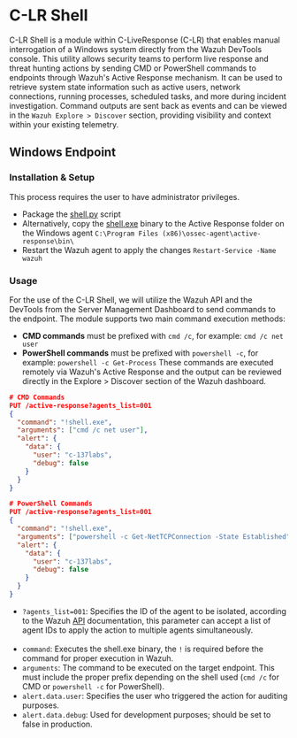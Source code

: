 # C-LR Shell
C-LR Shell is a module within C-LiveResponse (C-LR) that enables manual interrogation of a Windows system directly from the Wazuh DevTools console. This utility allows security teams to perform live response and threat hunting actions by sending CMD or PowerShell commands to endpoints through Wazuh's Active Response mechanism. It can be used to retrieve system state information such as active users, network connections, running processes, scheduled tasks, and more during incident investigation. Command outputs are sent back as events and can be viewed in the `Wazuh Explore > Discover` section, providing visibility and context within your existing telemetry.

## Windows Endpoint

### Installation & Setup
This process requires the user to have administrator privileges.
- Package the [shell.py](../../endpoint/windows/) script
- Alternatively, copy the [shell.exe](../../endpoint/windows/bin/) binary to the Active Response folder on the Windows agent `C:\Program Files (x86)\ossec-agent\active-response\bin\`
- Restart the Wazuh agent to apply the changes `Restart-Service -Name wazuh`

### Usage
For the use of the C-LR Shell, we will utilize the Wazuh API and the DevTools from the Server Management Dashboard to send commands to the endpoint. The module supports two main command execution methods:
- **CMD commands** must be prefixed with `cmd /c`, for example: `cmd /c net user`
- **PowerShell commands** must be prefixed with `powershell -c`, for example: `powershell -c Get-Process`
These commands are executed remotely via Wazuh's Active Response and the output can be reviewed directly in the Explore > Discover section of the Wazuh dashboard.
```json
# CMD Commands
PUT /active-response?agents_list=001
{
  "command": "!shell.exe",
  "arguments": ["cmd /c net user"],
  "alert": {
    "data": {
      "user": "c-137labs",
      "debug": false
    }
  }
}

# PowerShell Commands
PUT /active-response?agents_list=001
{
  "command": "!shell.exe",
  "arguments": ["powershell -c Get-NetTCPConnection -State Established"],
  "alert": {
    "data": {
      "user": "c-137labs",
      "debug": false
    }
  }
}
```
- `?agents_list=001`: Specifies the ID of the agent to be isolated, according to the Wazuh [API](https://documentation.wazuh.com/current/user-manual/api/reference.html) documentation, this parameter can accept a list of agent IDs to apply the action to multiple agents simultaneously.<br><br>
- `command`: Executes the shell.exe binary, the `!` is required before the command for proper execution in Wazuh.
- `arguments`: The command to be executed on the target endpoint. This must include the proper prefix depending on the shell used (`cmd /c` for CMD or `powershell -c` for PowerShell).
- `alert.data.user`: Specifies the user who triggered the action for auditing purposes.
- `alert.data.debug`: Used for development purposes; should be set to false in production.